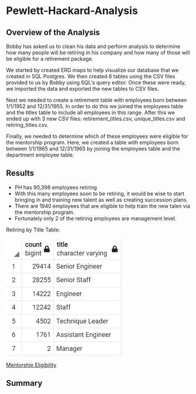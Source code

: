 # Pewlett-Hackard-Analysis

## Overview of the Analysis
Bobby has asked us to clean his data and perform analysis to determine how many people will be retiring in his company and how many of those will be eligible for a retirement package. 

We started by created ERD maps to help visualize our database that we created in SQL Postgres. We then created 6 tables using the CSV files provided to us by Bobby using SQL's query editor. Once these were ready, we imported the data and exported the new tables to CSV files. 

Next we needed to create a retirement table with employees born between 1/1/1952 and 12/31/1955. In order to do this we joined the employees table and the titles table to include all employees in this range. After this we ended up with 3 new CSV files: retirement_titles.csv, unique_titles.csv and retiring_titles.csv. 

Finally, we needed to determine which of these employees were eligible for the mentorship program. Here, we created a table with employees born between 1/1/1965 and 12/31/1965 by joining the employees table and the department employee table. 

## Results

- PH has 90,398 employees retiring
- With this many employees soon to be retiring, it would be wise to start bringing in and training new talent as well as creating succession plans. 
- There are 1940 employees that are eligible to help train the new talen via the mentorship program.  
- Fortunately only 2 of the retiring employees are management level.

Retiring by Title Table:

![alt text](https://github.com/JoshTrewhella/Pewlett-Hackard-Analysis/blob/main/Table%20Images/retiring_titles.PNG)


[Mentorship Eligibility](https://github.com/JoshTrewhella/Pewlett-Hackard-Analysis/blob/main/Data/mentorship_eligibility.csv)


## Summary
